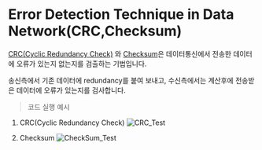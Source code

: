 # Error Detection Technique in Data Network(CRC,Checksum)

[CRC(Cyclic Redundancy Check)](https://ko.wikipedia.org/wiki/%EC%88%9C%ED%99%98_%EC%A4%91%EB%B3%B5_%EA%B2%80%EC%82%AC) 와 
[Checksum](https://ko.wikipedia.org/wiki/%EC%B2%B4%ED%81%AC%EC%84%AC )은 데이터통신에서 전송한 데이터에 오류가 있는지 없는지를 검출하는 기법입니다.

송신측에서 기존 데이터에 redundancy를 붙여 보내고, 수신측에서는 계산후에 전송받은 데이터에 오류가 있는지를 검사합니다. 

>코드 실행 예시

1. CRC(Cyclic Redundancy Check)
![CRC_Test](https://user-images.githubusercontent.com/75191916/158548901-d868b280-903d-41e7-9990-37510ef58ec9.png)


2. Checksum
![CheckSum_Test](https://user-images.githubusercontent.com/75191916/158548907-bc4a342d-648b-43e1-bd09-07b8eda34a0c.png)
